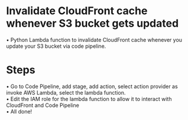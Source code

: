 # Invalidate CloudFront cache whenever S3 bucket gets updated


• Python Lambda function to invalidate CloudFront cache whenever you update your S3 bucket via code pipeline. </br>

# Steps


• Go to Code Pipeline, add stage, add action, select action provider as invoke AWS Lambda, select the lambda function. </br>
• Edit the IAM role for the lambda function to allow it to interact with CloudFront and Code Pipeline </br>
• All done! </br>



